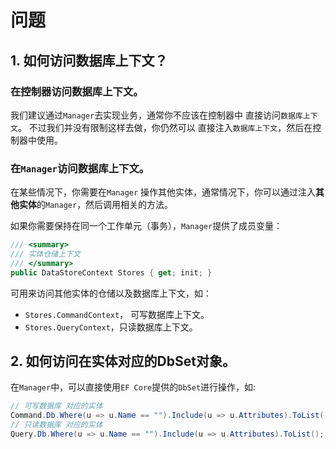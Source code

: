 # 问题
## 1. 如何访问数据库上下文？

### 在控制器访问数据库上下文。
我们建议通过`Manager`去实现业务，通常你不应该在控制器中 直接访问`数据库上下文`。
不过我们并没有限制这样去做，你仍然可以 直接注入`数据库上下文`，然后在控制器中使用。

### 在`Manager`访问数据库上下文。
在某些情况下，你需要在`Manager` 操作其他实体，通常情况下，你可以通过注入**其他实体**的`Manager`，然后调用相关的方法。

如果你需要保持在同一个工作单元（事务），`Manager`提供了成员变量：
```csharp
/// <summary>
/// 实体仓储上下文
/// </summary>
public DataStoreContext Stores { get; init; }

```
可用来访问其他实体的仓储以及数据库上下文，如：
- `Stores.CommandContext`， 可写数据库上下文。
- `Stores.QueryContext`，只读数据库上下文。

## 2. 如何访问在实体对应的DbSet对象。
在`Manager`中，可以直接使用`EF Core`提供的`DbSet`进行操作，如:
```csharp
// 可写数据库 对应的实体
Command.Db.Where(u => u.Name == "").Include(u => u.Attributes).ToList();
// 只读数据库 对应的实体
Query.Db.Where(u => u.Name == "").Include(u => u.Attributes).ToList();

```




